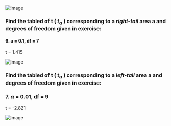 
![image](https://github.com/user-attachments/assets/2860f84c-9b3f-42f6-86e7-68bffecddc4c)


### Find the tabled of t ( $t_{\alpha}$ ) corresponding to a *right-tail* area a and degrees of freedom given in exercise:

#### 6. a = 0.1, df = 7  

t = 1.415

![image](https://github.com/user-attachments/assets/320b1953-b160-4855-a6ac-e7c0338ec47c)


### Find the tabled of t ( $t_{\alpha}$ ) corresponding to a *left-tail* area a and degrees of freedom given in exercise:

### 7. $\alpha$ = 0.01, df = 9  

t = -2.821

![image](https://github.com/user-attachments/assets/c11a177c-4f56-4d20-83c9-53be842db854)
